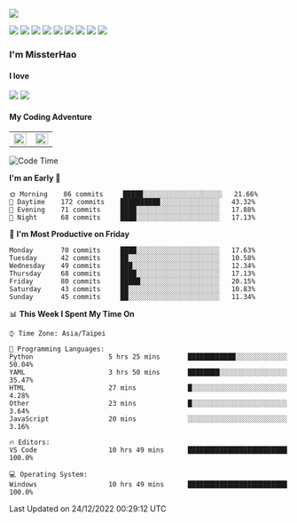 ![](https://komarev.com/ghpvc/?username=MissterHao&color=ff69b4)

[![](https://img.shields.io/badge/Amazon%20AWS-%23232F3E?logo=amazon-aws&logoColor=white&style=for-the-badge)](https://aws.amazon.com/)
[![](https://img.shields.io/badge/Python-3776AB?style=for-the-badge&logo=python&logoColor=white)](https://www.djangoproject.com/)
[![](https://img.shields.io/badge/Django-092E20?style=for-the-badge&logo=django&logoColor=white)](https://www.python.org/)
[![](https://img.shields.io/badge/Rust-%23EB6400?style=for-the-badge&logo=rust&logoColor=white)](https://www.python.org/)
[![](https://img.shields.io/badge/Flask-23232F3E?style=for-the-badge&logo=flask&logoColor=white)](https://flask.palletsprojects.com/en/2.1.x/)
[![](https://img.shields.io/badge/go-%2300ADD8.svg?&style=for-the-badge&logo=go&logoColor=white)](https://golang.org/)
[![](https://img.shields.io/badge/javascript-%23F7DF1E.svg?&style=for-the-badge&logo=javascript&logoColor=black)](https://www.javascript.com/)
[![](https://img.shields.io/badge/mysql-%234479A1.svg?&style=for-the-badge&logo=mysql&logoColor=white)](https://www.mysql.com/)
[![](https://img.shields.io/badge/docker-%232496ED.svg?&style=for-the-badge&logo=docker&logoColor=white)](https://www.docker.com/)

### I'm MissterHao

#### I love  
![](https://img.shields.io/badge/Netflix-E50914?style=for-the-badge&logo=netflix&logoColor=white)
![](https://img.shields.io/badge/YouTube-FF0000?style=for-the-badge&logo=youtube&logoColor=white)

#### My Coding Adventure
<!-- Readme stats -->
<!-- https://github.com/anuraghazra/github-readme-stats -->
<table>
<tr>
    <td valign="top" width="50%">
    <img src="https://github-readme-stats.vercel.app/api?username=MissterHao&hide_border=true&show_icons=true&locale=en" align="left" style="width: 100%" />
    </td>
    <td valign="top" width="50%">
    <img src="https://github-readme-stats.vercel.app/api/top-langs?username=MissterHao&hide_border=true&show_icons=true&locale=en&layout=compact" align="left" style="width: 100%" />
    </td>
</tr>
</table>  


<!--START_SECTION:waka-->
![Code Time](http://img.shields.io/badge/Code%20Time-608%20hrs%2043%20mins-blue)

**I'm an Early 🐤** 

```text
🌞 Morning    86 commits     █████░░░░░░░░░░░░░░░░░░░░   21.66% 
🌆 Daytime    172 commits    ██████████░░░░░░░░░░░░░░░   43.32% 
🌃 Evening    71 commits     ████░░░░░░░░░░░░░░░░░░░░░   17.88% 
🌙 Night      68 commits     ████░░░░░░░░░░░░░░░░░░░░░   17.13%

```
📅 **I'm Most Productive on Friday** 

```text
Monday       70 commits     ████░░░░░░░░░░░░░░░░░░░░░   17.63% 
Tuesday      42 commits     ██░░░░░░░░░░░░░░░░░░░░░░░   10.58% 
Wednesday    49 commits     ███░░░░░░░░░░░░░░░░░░░░░░   12.34% 
Thursday     68 commits     ████░░░░░░░░░░░░░░░░░░░░░   17.13% 
Friday       80 commits     █████░░░░░░░░░░░░░░░░░░░░   20.15% 
Saturday     43 commits     ██░░░░░░░░░░░░░░░░░░░░░░░   10.83% 
Sunday       45 commits     ██░░░░░░░░░░░░░░░░░░░░░░░   11.34%

```


📊 **This Week I Spent My Time On** 

```text
⌚︎ Time Zone: Asia/Taipei

💬 Programming Languages: 
Python                   5 hrs 25 mins       ████████████░░░░░░░░░░░░░   50.04% 
YAML                     3 hrs 50 mins       ████████░░░░░░░░░░░░░░░░░   35.47% 
HTML                     27 mins             █░░░░░░░░░░░░░░░░░░░░░░░░   4.28% 
Other                    23 mins             █░░░░░░░░░░░░░░░░░░░░░░░░   3.64% 
JavaScript               20 mins             ░░░░░░░░░░░░░░░░░░░░░░░░░   3.16%

🔥 Editors: 
VS Code                  10 hrs 49 mins      █████████████████████████   100.0%

💻 Operating System: 
Windows                  10 hrs 49 mins      █████████████████████████   100.0%

```


 Last Updated on 24/12/2022 00:29:12 UTC
<!--END_SECTION:waka-->

<!--
**MissterHao/MissterHao** is a ✨ _special_ ✨ repository because its `README.md` (this file) appears on your GitHub profile.

Here are some ideas to get you started:

- 🔭 I’m currently working on ...
- 🌱 I’m currently learning ...
- 👯 I’m looking to collaborate on ...
- 🤔 I’m looking for help with ...
- 💬 Ask me about ...
- 📫 How to reach me: ...
- 😄 Pronouns: ...
- ⚡ Fun fact: ...
-->
